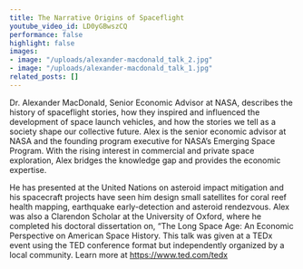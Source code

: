 ```yaml
---
title: The Narrative Origins of Spaceflight
youtube_video_id: LD0yGBwszCQ
performance: false
highlight: false
images:
- image: "/uploads/alexander-macdonald_talk_2.jpg"
- image: "/uploads/alexander-macdonald_talk_1.jpg"
related_posts: []
---
```


Dr. Alexander MacDonald, Senior Economic Advisor at NASA, describes the history of spaceflight stories, how they inspired and influenced the development of space launch vehicles, and how the stories we tell as a society shape our collective future. 
 Alex is the senior economic advisor at NASA and the founding program executive for NASA’s Emerging Space Program. With the rising interest in commercial and private space exploration, Alex bridges the knowledge gap and provides the economic expertise.

He has presented at the United Nations on asteroid impact mitigation and his spacecraft projects have seen him design small satellites for coral reef health mapping, earthquake early-detection and asteroid rendezvous. Alex was also a Clarendon Scholar at the University of Oxford, where he completed his doctoral dissertation on, “The Long Space Age: An Economic Perspective on American Space History. This talk was given at a TEDx event using the TED conference format but independently organized by a local community. Learn more at https://www.ted.com/tedx
